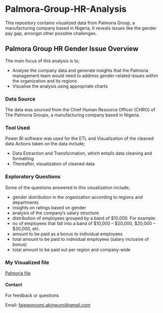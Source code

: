# Palmora-Group-HR-Analysis
This repository contains visualized data from Palmoria Group, a manufacturing company based in Nigeria, It reveals issues like the gender pay gap, amongst other possible challenges. 

## Palmora Group HR Gender Issue Overview
The main focus of this analysis is to;
* Analyse the company data and generate insights that the Palmoria management team would need to address gender-related issues within the organization and its regions
* Visualise the analysis using appropriate charts

### Data Source
The data was sourced from the Chief Human Resource Officer (CHRO) of The Palmoria Groups, a manufacturing company based in Nigeria.

### Tool Used
Power BI software was used for the ETL and Visualization of the cleaned data
  Actions taken on the data include;
  -  Data Extraction and Transformation, which entails data cleaning and formatting
  -  Thereafter, visualization of cleaned data
    
### Exploratory Questions
Some of the questions answered in this visualization include;
  *  gender distribution in the organization according to regions and departments 
  *  insights on ratings based on gender 
  *  analysis of the company’s salary structure. 
  *  distribution of employees grouped by a band of $10,000. For example: 
  *  no of employees that fall into a band of $10,000 – $20,000, $20,000 – $30,000, etc. 
  *  amount to be paid as a bonus to individual employees 
  *  total amount to be paid to individual employees (salary inclusive of bonus) 
  *  total amount to be paid out per region and company-wide

### My Visualized file

[Palmoria file](https://github.com/pharjehs90/Palmora-Group-HR-Analysis/blob/main/Palmoria%20Final.pbix) 

#### Contact
For feedback or questions

Email: fajewonyomi.akinwumi@gmail.com
